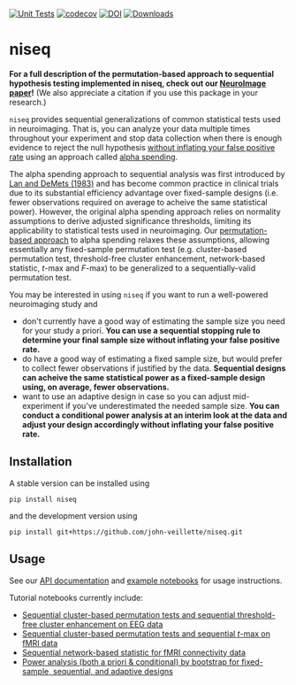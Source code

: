 [![Unit Tests](https://github.com/john-veillette/niseq/actions/workflows/pytest.yml/badge.svg)](https://github.com/john-veillette/niseq/actions/workflows/pytest.yml) [![codecov](https://codecov.io/gh/john-veillette/niseq/branch/main/graph/badge.svg?token=Q88ZWUEO7D)](https://codecov.io/gh/john-veillette/niseq) [![DOI](https://zenodo.org/badge/549239051.svg)](https://zenodo.org/badge/latestdoi/549239051) [![Downloads](https://static.pepy.tech/personalized-badge/niseq?period=total&units=international_system&left_color=black&right_color=brightgreen&left_text=PyPI%20downloads)](https://pypi.org/project/niseq/)
# niseq

__For a full description of the permutation-based approach to sequential hypothesis testing implemented in niseq, check out our  [NeuroImage paper](https://doi.org/10.1016/j.neuroimage.2023.120232)!__ (We also appreciate a citation if you use this package in your research.)

`niseq` provides sequential generalizations of common statistical tests used in neuroimaging. That is, you can analyze your data multiple times throughout your experiment and stop data collection when there is enough evidence to reject the null hypothesis [without inflating your false positive rate](https://github.com/john-veillette/niseq/blob/42d77e84195d17aacb56cc7ec63925f7b6e543c7/notebooks/FPR-simulation.ipynb) using an approach called [alpha spending](https://doi.org/10.1002/ejsp.2023).

The alpha spending approach to sequential analysis was first introduced by [Lan and DeMets (1983)](https://doi.org/10.1093/biomet/70.3.659) and has become common practice in clinical trials due to its substantial efficiency advantage over fixed-sample designs (i.e. fewer observations required on average to acheive the same statistical power). However, the original alpha spending approach relies on normality assumptions to derive adjusted significance thresholds, limiting its applicability to statistical tests used in neuroimaging. Our [permutation-based approach](https://github.com/john-veillette/niseq/blob/main/notebooks/permutation-explanation.ipynb) to alpha spending relaxes these assumptions, allowing essentially any fixed-sample permutation test (e.g. cluster-based permutation test, threshold-free cluster enhancement, network-based statistic, _t_-max and _F_-max) to be generalized to a sequentially-valid permutation test.

You may be interested in using `niseq` if you want to run a well-powered neuroimaging study and
* don't currently have a good way of estimating the sample size you need for your study a priori. __You can use a sequential stopping rule to determine your final sample size without inflating your false positive rate.__
* do have a good way of estimating a fixed sample size, but would prefer to collect fewer observations if justified by the data. __Sequential designs can acheive the same statistical power as a fixed-sample design using, on average, fewer observations.__
* want to use an adaptive design in case so you can adjust mid-experiment if you've underestimated the needed sample size. __You can conduct a conditional power analysis at an interim look at the data and adjust your design accordingly without inflating your false positive rate.__

## Installation

A stable version can be installed using
```
pip install niseq
```

and the development version using 
```
pip install git+https://github.com/john-veillette/niseq.git
```

## Usage

See our [API documentation](http://niseq.readthedocs.io/) and [example notebooks](https://github.com/john-veillette/niseq/tree/main/notebooks) for usage instructions.

Tutorial notebooks currently include:
* [Sequential cluster-based permutation tests and sequential threshold-free cluster enhancement on EEG data](https://github.com/john-veillette/niseq/blob/main/notebooks/EEG-cluster-and-TFCE-example.ipynb)
* [Sequential cluster-based permutation tests and sequential _t_-max on fMRI data](https://github.com/john-veillette/niseq/blob/main/notebooks/fMRI-cluster-and-tmax-example.ipynb)
* [Sequential network-based statistic for fMRI connectivity data](https://github.com/john-veillette/niseq/blob/main/notebooks/fMRI-NBS-example.ipynb)
* [Power analysis (both a priori & conditional) by bootstrap for fixed-sample, sequential, and adaptive designs](https://github.com/john-veillette/niseq/blob/main/notebooks/power-example.ipynb)
